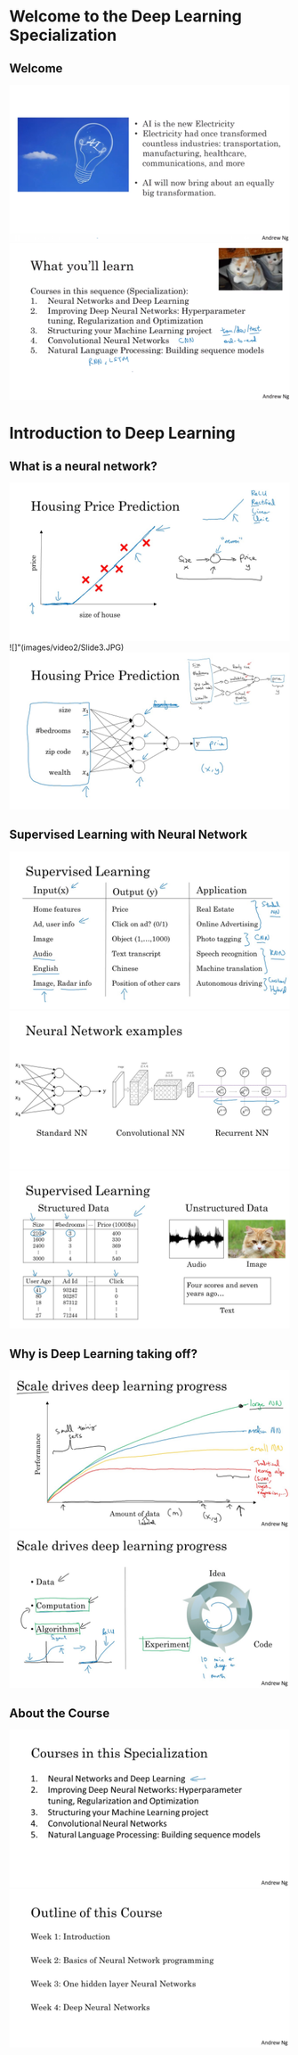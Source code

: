 # Welcome to the Deep Learning Specialization

## Welcome
![](images/video1/Slide2.JPG)
![](images/video1/Slide3.JPG)

# Introduction to Deep Learning

## What is a neural network?
![](images/video2/Slide2.JPG)
![]"(images/video2/Slide3.JPG)
![](images/video2/Slide4.JPG)

## Supervised Learning with Neural Network
![](images/video3/Slide2.JPG)
![](images/video3/Slide3.JPG)
![](images/video3/Slide4.JPG)
		
## Why is Deep Learning taking off?
![](images/video4/Slide2.JPG)
![](images/video4/Slide3.JPG)
		
 ## About the Course
![](images/video5/Slide2.JPG)
![](images/video5/Slide3.JPG)

